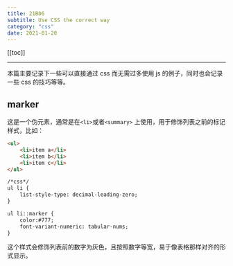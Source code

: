 ```yaml
---
title: 21B06
subtitle: Use CSS the correct way 
category: "css"
date: 2021-01-20
---
```


[[toc]]

---

本篇主要记录下一些可以直接通过 css 而无需过多使用 js 的例子，同时也会记录一些 css 的技巧等等。

## marker 

这是一个伪元素，通常是在`<li>`或者`<summary>` 上使用，用于修饰列表之前的标记样式，比如：

```html
<ul>
    <li>item a</li>
    <li>item b</li>
    <li>item c</li>
</ul>

/*css*/
ul li {
    list-style-type: decimal-leading-zero;
}

ul li::marker {
    color:#777;
    font-variant-numeric: tabular-nums;
}
```

这个样式会修饰列表前的数字为灰色，且按照数字等宽，易于像表格那样对齐的形式显示。